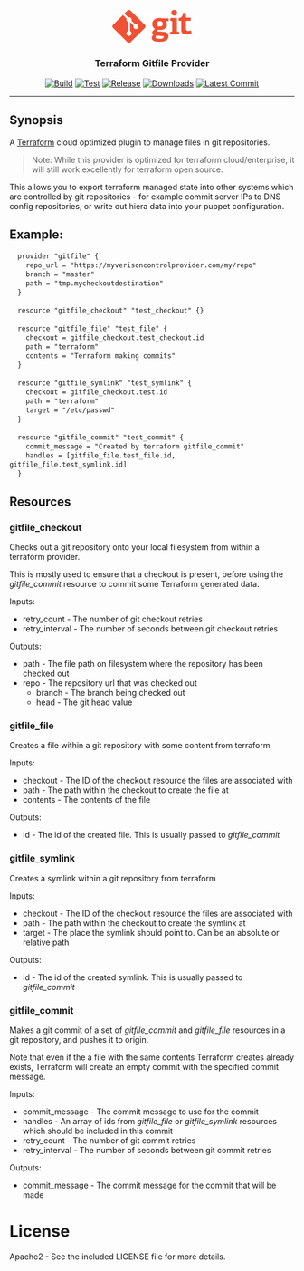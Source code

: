 <p align="center">
  <img src="git.png" alt="gitfile provider" width="140"/>

  <h3 align="center">Terraform Gitfile Provider</h3>

  <p align="center">
    <a href="https://github.com/tyler-technologies/terraform-provider-gitfile/actions?query=workflow%3Abuild"><img alt="Build" src="https://github.com/tyler-technologies/terraform-provider-gitfile/workflows/build/badge.svg"></a>
    <a href="https://github.com/tyler-technologies/terraform-provider-gitfile/actions?query=workflow%3Atest"><img alt="Test" src="https://github.com/tyler-technologies/terraform-provider-gitfile/workflows/test/badge.svg"></a>
    <a href="https://github.com/tyler-technologies/terraform-provider-gitfile/releases/latest"><img alt="Release" src="https://img.shields.io/github/v/release/tyler-technologies/terraform-provider-gitfile"></a>
    <a href="https://github.com/tyler-technologies/terraform-provider-gitfile/releases/latest"><img alt="Downloads" src="https://img.shields.io/github/downloads/tyler-technologies/terraform-provider-gitfile/total?color=orange"></a>
    <a href="https://github.com/tyler-technologies/terraform-provider-gitfile/tree/checkout-tfe-support"><img alt="Latest Commit" src="https://img.shields.io/github/last-commit/tyler-technologies/terraform-provider-gitfile?color=ff69b4"></a>
  </p>
</p>

---

## Synopsis

A [Terraform](http://terraform.io) cloud optimized plugin to manage files in git repositories.
> Note: While this provider is optimized for terraform cloud/enterprise, it will still work excellently for terraform open source. 

This allows you to export terraform managed state into other systems which are controlled
by git repositories - for example commit server IPs to DNS config repositories,
or write out hiera data into your puppet configuration.

## Example:
```hcl
  provider "gitfile" {
    repo_url = "https://myverisoncontrolprovider.com/my/repo"
    branch = "master"
    path = "tmp.mycheckoutdestination"
  }

  resource "gitfile_checkout" "test_checkout" {}

  resource "gitfile_file" "test_file" {
    checkout = gitfile_checkout.test_checkout.id
    path = "terraform"
    contents = "Terraform making commits"
  }

  resource "gitfile_symlink" "test_symlink" {
    checkout = gitfile_checkout.test.id
    path = "terraform"
    target = "/etc/passwd"
  }

  resource "gitfile_commit" "test_commit" {
    commit_message = "Created by terraform gitfile_commit"
    handles = [gitfile_file.test_file.id, gitfile_file.test_symlink.id]
  }
```

## Resources

### gitfile_checkout

Checks out a git repository onto your local filesystem from within a terraform provider.

This is mostly used to ensure that a checkout is present, before using the _gitfile_commit_
resource to commit some Terraform generated data.

Inputs:
  - retry_count - The number of git checkout retries
  - retry_interval - The number of seconds between git checkout retries
  
Outputs:
  - path - The file path on filesystem where the repository has been checked out
  - repo - The repository url that was checked out
	- branch - The branch being checked out
	- head - The git head value

### gitfile_file

Creates a file within a git repository with some content from terraform

Inputs:
  - checkout - The ID of the checkout resource the files are associated with
  - path - The path within the checkout to create the file at
  - contents - The contents of the file

Outputs:
  - id - The id of the created file. This is usually passed to _gitfile_commit_

### gitfile_symlink

Creates a symlink within a git repository from terraform

Inputs:
  - checkout - The ID of the checkout resource the files are associated with
  - path - The path within the checkout to create the symlink at
  - target - The place the symlink should point to. Can be an absolute or relative path

Outputs:
  - id - The id of the created symlink. This is usually passed to _gitfile_commit_

### gitfile_commit

Makes a git commit of a set of _gitfile_commit_ and _gitfile_file_ resources in a git
repository, and pushes it to origin.

Note that even if the a file with the same contents Terraform creates already exists,
Terraform will create an empty commit with the specified commit message.

Inputs:
  - commit_message - The commit message to use for the commit
  - handles - An array of ids from _gitfile_file_ or _gitfile_symlink_ resources which should be included in this commit
  - retry_count - The number of git commit retries
  - retry_interval - The number of seconds between git commit retries

Outputs:
  - commit_message - The commit message for the commit that will be made

# License

Apache2 - See the included LICENSE file for more details.


